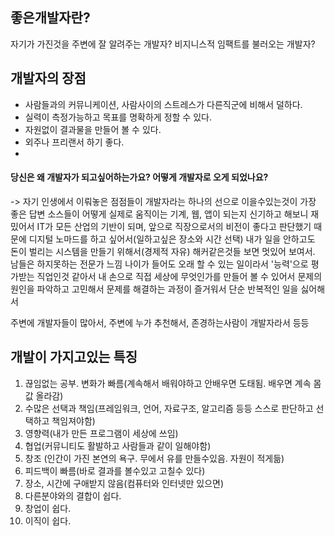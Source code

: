 ## 좋은개발자란?
자기가 가진것을 주변에 잘 알려주는 개발자?
비지니스적 임팩트를 불러오는 개발자?

## 개발자의 장점
- 사람들과의 커뮤니케이션, 사람사이의 스트레스가 다른직군에 비해서 덜하다.
- 실력이 측정가능하고 목표를 명확하게 정할 수 있다.
- 자원없이 결과물을 만들어 볼 수 있다.
- 외주나 프리랜서 하기 좋다.
- 


#### 당신은 왜 개발자가 되고싶어하는가요? 어떻게 개발자로 오게 되었나요?

-> 자기 인생에서 이뤄놓은 점점들이 개발자라는 하나의 선으로 이을수있는것이 가장 좋은 답변
소스들이 어떻게 실제로 움직이는 기계, 웹, 앱이 되는지 신기하고 해보니 재밌어서
IT가 모든 산업의 기반이 되며, 앞으로 직장으로서의 비전이 좋다고 판단했기 때문에
디지털 노마드를 하고 싶어서(일하고싶은 장소와 시간 선택)
내가 일을 안하고도 돈이 벌리는 시스템을 만들기 위해서(경제적 자유)
해커같은것들 보면 멋있어 보여서. 남들은 하지못하는 전문가 느낌
나이가 들어도 오래 할 수 있는 일이라서
'능력'으로 평가받는 직업인것 같아서
내 손으로 직접 세상에 무엇인가를 만들어 볼 수 있어서
문제의 원인을 파악하고 고민해서 문제를 해결하는 과정이 즐거워서
단순 반복적인 일을 싫어해서

주변에 개발자들이 많아서, 주변에 누가 추천해서, 존경하는사람이 개발자라서 등등



## 개발이 가지고있는 특징
1. 끊임없는 공부. 변화가 빠름(계속해서 배워야하고 안배우면 도태됨. 배우면 계속 몸값 올라감)
2. 수많은 선택과 책임(프레임워크, 언어, 자료구조, 알고리즘 등등 스스로 판단하고 선택하고 책임져야함)
3. 영향력(내가 만든 프로그램이 세상에 쓰임)
4. 협업(커뮤니티도 활발하고 사람들과 같이 일해야함)
5. 창조 (인간이 가진 본연의 욕구. 무에서 유를 만들수있음. 자원이 적게듦)
6. 피드백이 빠름(바로 결과를 볼수있고 고칠수 있다)
7. 장소, 시간에 구애받지 않음(컴퓨터와 인터넷만 있으면)
8. 다른분야와의 결합이 쉽다. 
9. 창업이 쉽다. 
10. 이직이 쉽다.